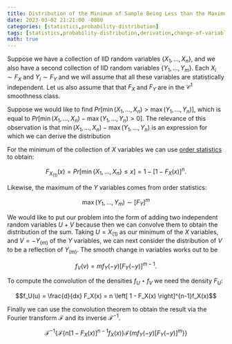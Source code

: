 ```yaml
---
title: Distribution of the Minimum of Sample Being Less than the Maximum of Another Sample
date: 2023-03-02 21:21:00 -0800
categories: [statistics,probability-distribution]
tags: [statistics,probability-distribution,derivation,change-of-variables,transformation,stochastic-order,identical-and-independently-distributed,,random-variables,statistical-independence,smooth-function,minimum,maximum,probability,order-statistics,convolution,convolution-theorem,fourier-transform]
math: true
---
```


Suppose we have a collection of IID random variables $\{ X_1, \ldots, X_n \}$, and we also have a second collection of IID random variables $\{ Y_1, \ldots, Y_m \}$. Each $X_i \sim F_X$ and $Y_i \sim F_Y$ and we will assume that all these variables are statistically independent. Let us also assume that that $F_X$ and $F_Y$ are in the $\mathcal{C}^1$ smoothness class.

Suppose we would like to find $Pr \left[ \min (X_1, \ldots, X_n) > \max (Y_1, \ldots, Y_n) \right]$, which is equal to $Pr \left[ \min (X_1, \ldots, X_n) - \max (Y_1, \ldots, Y_n) > 0 \right]$. The relevance of this observation is that $\min (X_1, \ldots, X_n) - \max (Y_1, \ldots, Y_n)$ is an expression for which we can derive the distribution

For the minimum of the collection of $X$ variables we can use [order statistics](https://en.wikipedia.org/wiki/Order_statistic) to obtain:

$$F_{X_{(1)}}(x) = Pr \left[ \min \{X_1, \ldots, X_n \} \leq x \right] =  1 - \left[1 - F_X(x) \right]^n.$$

Likewise, the maximum of the $Y$ variables comes from order statistics:

$$\max (Y_1, \ldots, Y_m) \sim \left[ F_Y \right]^m$$

We would like to put our problem into the form of adding two independent random variables $U + V$ because then we can convolve them to obtain the distribution of the sum. Taking $U = X_{(1)}$ as our minimum of the $X$ variables, and $V = - Y_{(m)}$ of the $Y$ variables, we can next consider the distribution of $V$ to be a reflection of $Y_{(m)}$. The smooth change in variables works out to be

$$f_V(v) = m f_Y(-y) \left[ F_Y(-y)\right]^{m-1}.$$

To compute the convolution of the densities $f_U \star f_V$ we need the density $F_U$:

$$f_U(u) = \frac{d}{dx} F_X(x) = n \left[ 1 - F_X(x) \right]^{n-1}f_X(x)$$

Finally we can use the convolution theorem to obtain the result via the Fourier transform $\mathcal{F}$ and its inverse $\mathcal{F}^{-1}$.

$$\mathcal{F}^{-1} \left\{ \mathcal{F} \left\{ n \left[ 1 - F_X(x) \right]^{n-1} f_X(x) \right\} \mathcal{F} \left\{ m f_Y(-y) \left[ F_Y(-y) \right]^m \right\}  \right\}$$
